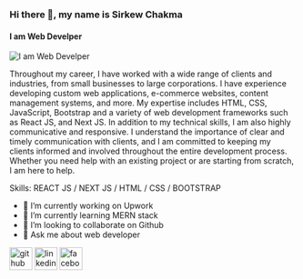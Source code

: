 ### Hi there 👋, my name is Sirkew Chakma
#### I am Web Develper
![I am Web Develper](https://scontent.fcgp3-1.fna.fbcdn.net/v/t39.30808-6/323164141_578228526975487_601966124189553078_n.jpg?_nc_cat=107&ccb=1-7&_nc_sid=174925&_nc_eui2=AeFaEwW52RVrmBp4dWIgdMnWavLMdp8CiZxq8sx2nwKJnBz9_KkfKooTPNVLzRCb8HmkGwBM8x8w2C6e5hetZ2gH&_nc_ohc=rrk35Zu_vO8AX-PywqU&_nc_ht=scontent.fcgp3-1.fna&oh=00_AfAqgTgKo03_JiRdSxICx7MaLdBWpVk4SV_DqQX6ZbeBIw&oe=645C571E)

Throughout my career, I have worked with a wide range of clients and industries, from small businesses to large corporations. I have experience developing custom web applications, e-commerce websites, content management systems, and more. My expertise includes HTML, CSS, JavaScript, Bootstrap and a variety of web development frameworks such as React JS, and Next JS. In addition to my technical skills, I am also highly communicative and responsive. I understand the importance of clear and timely communication with clients, and I am committed to keeping my clients informed and involved throughout the entire development process. Whether you need help with an existing project or are starting from scratch, I am here to help.

Skills: REACT JS / NEXT JS / HTML / CSS / BOOTSTRAP

- 🔭 I’m currently working on Upwork 
- 🌱 I’m currently learning MERN stack 
- 👯 I’m looking to collaborate on Github 
- 💬 Ask me about web developer 


[<img src='https://cdn.jsdelivr.net/npm/simple-icons@3.0.1/icons/github.svg' alt='github' height='40'>](https://github.com/https://github.com/Sirkew)  [<img src='https://cdn.jsdelivr.net/npm/simple-icons@3.0.1/icons/linkedin.svg' alt='linkedin' height='40'>](https://www.linkedin.com/in/https://www.linkedin.com/in/sirkew-chakma-b400851b8//)  [<img src='https://cdn.jsdelivr.net/npm/simple-icons@3.0.1/icons/facebook.svg' alt='facebook' height='40'>](https://www.facebook.com/https://www.facebook.com/SIRKEWS)  


